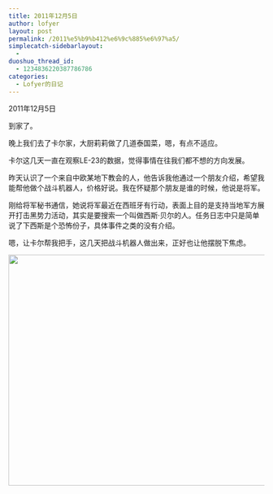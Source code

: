 ```yaml
---
title: 2011年12月5日
author: lofyer
layout: post
permalink: /2011%e5%b9%b412%e6%9c%885%e6%97%a5/
simplecatch-sidebarlayout:
  - 
duoshuo_thread_id:
  - 1234836220387786786
categories:
  - Lofyer的日记
---
```

2011年12月5日

到家了。

晚上我们去了卡尔家，大厨莉莉做了几道泰国菜，嗯，有点不适应。

卡尔这几天一直在观察LE-23的数据，觉得事情在往我们都不想的方向发展。

昨天认识了一个来自中欧某地下教会的人，他告诉我他通过一个朋友介绍，希望我能帮他做个战斗机器人，价格好说。我在怀疑那个朋友是谁的时候，他说是将军。

刚给将军秘书通信，她说将军最近在西班牙有行动，表面上目的是支持当地军方展开打击黑势力活动，其实是要搜索一个叫做西斯·贝尔的人。任务日志中只是简单说了下西斯是个恐怖份子，具体事件之类的没有介绍。

嗯，让卡尔帮我把手，这几天把战斗机器人做出来，正好也让他摆脱下焦虑。

[<img class="alignnone size-full wp-image-622" title="619" src="http://lofyer.org/wp-content/uploads/2011/12/619.jpg" alt="" width="634" height="454" />][1]

 [1]: http://lofyer.org/wp-content/uploads/2011/12/619.jpg